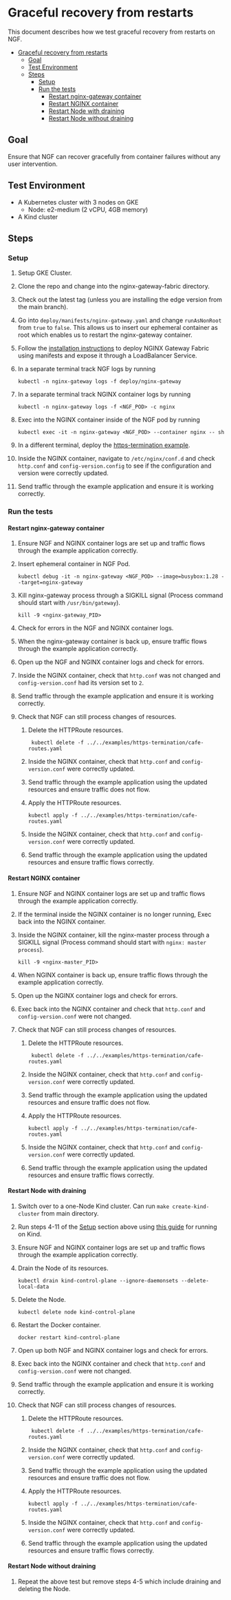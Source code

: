# Graceful recovery from restarts

This document describes how we test graceful recovery from restarts on NGF.

<!-- TOC -->
- [Graceful recovery from restarts](#graceful-recovery-from-restarts)
  - [Goal](#goal)
  - [Test Environment](#test-environment)
  - [Steps](#steps)
    - [Setup](#setup)
    - [Run the tests](#run-the-tests)
      - [Restart nginx-gateway container](#restart-nginx-gateway-container)
      - [Restart NGINX container](#restart-nginx-container)
      - [Restart Node with draining](#restart-node-with-draining)
      - [Restart Node without draining](#restart-node-without-draining)
<!-- TOC -->

## Goal

Ensure that NGF can recover gracefully from container failures without any user intervention.

## Test Environment

- A Kubernetes cluster with 3 nodes on GKE
  - Node: e2-medium (2 vCPU, 4GB memory)
- A Kind cluster

## Steps

### Setup

1. Setup GKE Cluster.
2. Clone the repo and change into the nginx-gateway-fabric directory.
3. Check out the latest tag (unless you are installing the edge version from the main branch).
4. Go into `deploy/manifests/nginx-gateway.yaml` and change `runAsNonRoot` from `true` to `false`.
This allows us to insert our ephemeral container as root which enables us to restart the nginx-gateway container.
5. Follow the [installation instructions](https://github.com/nginxinc/nginx-gateway-fabric/blob/main/docs/installation.md)
to deploy NGINX Gateway Fabric using manifests and expose it through a LoadBalancer Service.
6. In a separate terminal track NGF logs by running

    ```console
    kubectl -n nginx-gateway logs -f deploy/nginx-gateway
    ```

7. In a separate terminal track NGINX container logs by running

    ```console
    kubectl -n nginx-gateway logs -f <NGF_POD> -c nginx
    ```

8. Exec into the NGINX container inside of the NGF pod by running

    ```console
    kubectl exec -it -n nginx-gateway <NGF_POD> --container nginx -- sh
    ```

9. In a different terminal, deploy the
[https-termination example](https://github.com/nginxinc/nginx-gateway-fabric/tree/main/examples/https-termination).
10. Inside the NGINX container, navigate to `/etc/nginx/conf.d` and check `http.conf` and `config-version.config` to see
if the configuration and version were correctly updated.
11. Send traffic through the example application and ensure it is working correctly.

### Run the tests

#### Restart nginx-gateway container

1. Ensure NGF and NGINX container logs are set up and traffic flows through the example application correctly.
2. Insert ephemeral container in NGF Pod.

    ```console
    kubectl debug -it -n nginx-gateway <NGF_POD> --image=busybox:1.28 --target=nginx-gateway
    ```

3. Kill nginx-gateway process through a SIGKILL signal (Process command should start with `/usr/bin/gateway`).

    ```console
    kill -9 <nginx-gateway_PID>
    ```

4. Check for errors in the NGF and NGINX container logs.
5. When the nginx-gateway container is back up, ensure traffic flows through the example application correctly.
6. Open up the NGF and NGINX container logs and check for errors.
7. Inside the NGINX container, check that `http.conf` was not changed and `config-version.conf` had its version set to `2`.
8. Send traffic through the example application and ensure it is working correctly.
9. Check that NGF can still process changes of resources.
   1. Delete the HTTPRoute resources.

       ```console
        kubectl delete -f ../../examples/https-termination/cafe-routes.yaml
       ```

   2. Inside the NGINX container, check that `http.conf` and `config-version.conf` were correctly updated.
   3. Send traffic through the example application using the updated resources and ensure traffic does not flow.
   4. Apply the HTTPRoute resources.

       ```console
       kubectl apply -f ../../examples/https-termination/cafe-routes.yaml
       ```

   5. Inside the NGINX container, check that `http.conf` and `config-version.conf` were correctly updated.
   6. Send traffic through the example application using the updated resources and ensure traffic flows correctly.

#### Restart NGINX container

1. Ensure NGF and NGINX container logs are set up and traffic flows through the example application correctly.
2. If the terminal inside the NGINX container is no longer running, Exec back into the NGINX container.
3. Inside the NGINX container, kill the nginx-master process through a SIGKILL signal
(Process command should start with `nginx: master process`).

    ```console
    kill -9 <nginx-master_PID>
    ```

4. When NGINX container is back up, ensure traffic flows through the example application correctly.
5. Open up the NGINX container logs and check for errors.
6. Exec back into the NGINX container and check that `http.conf` and `config-version.conf` were not changed.
7. Check that NGF can still process changes of resources.
    1. Delete the HTTPRoute resources.

        ```console
         kubectl delete -f ../../examples/https-termination/cafe-routes.yaml
        ```

    2. Inside the NGINX container, check that `http.conf` and `config-version.conf` were correctly updated.
    3. Send traffic through the example application using the updated resources and ensure traffic does not flow.
    4. Apply the HTTPRoute resources.

        ```console
        kubectl apply -f ../../examples/https-termination/cafe-routes.yaml
        ```

    5. Inside the NGINX container, check that `http.conf` and `config-version.conf` were correctly updated.
    6. Send traffic through the example application using the updated resources and ensure traffic flows correctly.

#### Restart Node with draining

1. Switch over to a one-Node Kind cluster. Can run `make create-kind-cluster` from main directory.
2. Run steps 4-11 of the [Setup](#setup) section above using
[this guide](https://github.com/nginxinc/nginx-gateway-fabric/blob/main/docs/running-on-kind.md) for running on Kind.
3. Ensure NGF and NGINX container logs are set up and traffic flows through the example application correctly.
4. Drain the Node of its resources.

    ```console
    kubectl drain kind-control-plane --ignore-daemonsets --delete-local-data
    ```

5. Delete the Node.

    ```console
    kubectl delete node kind-control-plane
    ```

6. Restart the Docker container.

    ```console
    docker restart kind-control-plane
    ```

7. Open up both NGF and NGINX container logs and check for errors.
8. Exec back into the NGINX container and check that `http.conf` and `config-version.conf` were not changed.
9. Send traffic through the example application and ensure it is working correctly.
10. Check that NGF can still process changes of resources.
    1. Delete the HTTPRoute resources.

        ```console
         kubectl delete -f ../../examples/https-termination/cafe-routes.yaml
        ```

    2. Inside the NGINX container, check that `http.conf` and `config-version.conf` were correctly updated.
    3. Send traffic through the example application using the updated resources and ensure traffic does not flow.
    4. Apply the HTTPRoute resources.

        ```console
        kubectl apply -f ../../examples/https-termination/cafe-routes.yaml
        ```

    5. Inside the NGINX container, check that `http.conf` and `config-version.conf` were correctly updated.
    6. Send traffic through the example application using the updated resources and ensure traffic flows correctly.

#### Restart Node without draining

1. Repeat the above test but remove steps 4-5 which include draining and deleting the Node.
